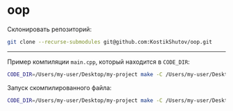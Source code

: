 # oop

Склонировать репозиторий:

```bash
git clone --recurse-submodules git@github.com:KostikShutov/oop.git
```

---

Пример компиляции `main.cpp`, который находится в `CODE_DIR`:

```bash
CODE_DIR=/Users/my-user/Desktop/my-project make -C /Users/my-user/Desktop/oop/gcc compile-main
```

Запуск скомпилированного файла:

```bash
CODE_DIR=/Users/my-user/Desktop/my-project make -C /Users/my-user/Desktop/oop/gcc run-main
```
